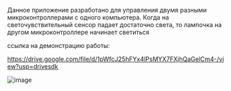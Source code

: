 Данное приложение разработано для управления двумя разными микроконтроллерами с одного компьютера. Когда на светочувствительный сенсор падает достаточно света, то лампочка на другом микроконтроллере начинает светиться

ссылка на демонстрацию работы:

https://drive.google.com/file/d/1pWfcJ25hFYx4lPsMYX7FXjhQaGelCm4-/view?usp=drivesdk

![image](schema.jpg)
